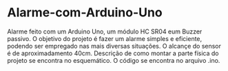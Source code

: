# Alarme-com-Arduino-Uno
Alarme feito com um Arduino  Uno, um módulo HC SR04 eum Buzzer passivo. O objetivo do projeto  é fazer um alarme simples e eficiente, podendo ser empregado nas mais diversas situações.
O alcançe do sensor é de aproximadamento 40cm. 
Descrição de como montar a parte física do projeto se encontra no esquemático.
O código se encontra no arquivo .ino.
